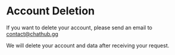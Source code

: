 # Account Deletion

If you want to delete your account, please send an email to contact@chathub.gg

We will delete your account and data after receiving your request.
